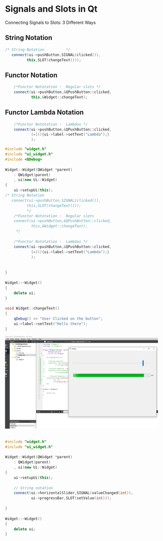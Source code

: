 # Signals and Slots in Qt

Connecting Signals to Slots: 3 Different Ways

## String Notation
```cpp
/* String Notation          */
   connect(ui->pushButton,SIGNAL(clicked()),
          this,SLOT(changeText()));
```

## Functor Notation
```cpp
    /*Functor Nototation :  Regular slots */
    connect(ui->pushButton,&QPushButton::clicked,
            this,&Widget::changeText);

```

## Functor Lambda Notation
```cpp
    /*Functor Nototation :  Lambdas */
    connect(ui->pushButton,&QPushButton::clicked,
            [=](){ui->label->setText("Lambda");}
            );
```
```cpp
#include "widget.h"
#include "ui_widget.h"
#include <QDebug>

Widget::Widget(QWidget *parent)
    : QWidget(parent)
    , ui(new Ui::Widget)
{
    ui->setupUi(this);
/* String Notation
   connect(ui->pushButton,SIGNAL(clicked()),
          this,SLOT(changeText()));
          */
    /*Functor Nototation :  Regular slots
    connect(ui->pushButton,&QPushButton::clicked,
            this,&Widget::changeText);
     */

    /*Functor Nototation :  Lambdas */
    connect(ui->pushButton,&QPushButton::clicked,
            [=](){ui->label->setText("Lambda");}
            );


}

Widget::~Widget()
{
    delete ui;
}

void Widget::changeText()
{
    qDebug() << "User Clicked on the button";
    ui->label->setText("Hello there");
}
```
![Alt text](./images/Qt_SignalsAndSlots.PNG?raw=true "Title")
```cpp

#include "widget.h"
#include "ui_widget.h"

Widget::Widget(QWidget *parent)
    : QWidget(parent)
    , ui(new Ui::Widget)
{
    ui->setupUi(this);

    // String notation
    connect(ui->horizontalSlider,SIGNAL(valueChanged(int)),
            ui->progressBar,SLOT(setValue(int)));

}

Widget::~Widget()
{
    delete ui;
}
```
